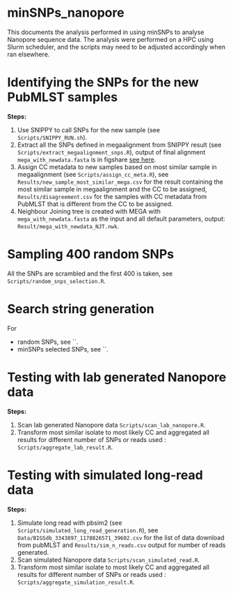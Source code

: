 # minSNPs_nanopore
This documents the analysis performed in using minSNPs to analyse Nanopore sequence data.
The analysis were performed on a HPC using Slurm scheduler, and the scripts may need to be adjusted accordingly when ran elsewhere. 

# Identifying the SNPs for the new PubMLST samples
**Steps:**
1. Use SNIPPY to call SNPs for the new sample (see `Scripts/SNIPPY_RUN.sh`).
2. Extract all the SNPs defined in megaalignment from SNIPPY result (see `Scripts/extract_megaalignment_snps.R`), output of final alignment `mega_with_newdata.fasta` is in figshare [see here](https://figshare.com/s/464f38a92cde2fb067cc).
3. Assign CC metadata to new samples based on most similar sample in megaalignment (see `Scripts/assign_cc_meta.R`), see `Results/new_sample_most_similar_mega.csv` for the result containing the most similar sample in megaalignment and the CC to be assigned, `Results/disagreement.csv` for the samples with CC metadata from PubMLST that is different from the CC to be assigned.
4. Neighbour Joining tree is created with MEGA with `mega_with_newdata.fasta` as the input and all default parameters, output: `Result/mega_with_newdata_NJT.nwk`.

# Sampling 400 random SNPs
All the SNPs are scrambled and the first 400 is taken, see `Scripts/random_snps_selection.R`.

# Search string generation
For
- random SNPs, see ``.
- minSNPs selected SNPs, see ``.


# Testing with lab generated Nanopore data
**Steps:**
1. Scan lab generated Nanopore data `Scripts/scan_lab_nanopore.R`.
2. Transform most similar isolate to most likely CC and aggregated all results for different number of SNPs or reads used : `Scripts/aggregate_lab_result.R`.

# Testing with simulated long-read data
**Steps:**
1. Simulate long read with pbsim2 (see `Scripts/simulated_long_read_generation.R`), see `Data/BIGSdb_3343897_1178826571_39602.csv` for the list of data download from pubMLST and `Results/sim_n_reads.csv` output for number of reads generated.
2. Scan simulated Nanopore data `Scripts/scan_simulated_read.R`.
3. Transform most similar isolate to most likely CC and aggregated all results for different number of SNPs or reads used : `Scripts/aggregate_simulation_result.R`.